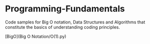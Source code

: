 # Programming-Fundamentals
Code samples for Big O notation, Data Structures and Algorithms that constitute the basics of understanding coding principles.

[BigO](Big O Notation/O(1).py)
